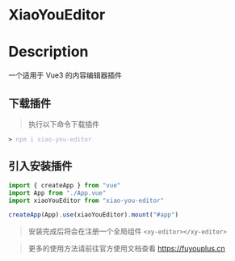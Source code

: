 # XiaoYouEditor

# Description

一个适用于 Vue3 的内容编辑器插件
## 下载插件

> 执行以下命令下载插件

<div class="language-sh"><pre><code><span class="line"><span style="color:var(--vt-c-green);">&gt;</span> <span style="color:#A6ACCD;">npm i xiao-you-editor</span></span></code></pre></div>

## 引入安装插件

```js
import { createApp } from "vue"
import App from "./App.vue"
import xiaoYouEditor from "xiao-you-editor"

createApp(App).use(xiaoYouEditor).mount("#app")
```

> 安装完成后将会在注册一个全局组件 `<xy-editor></xy-editor>`

> 更多的使用方法请前往官方使用文档查看 https://fuyouplus.cn
